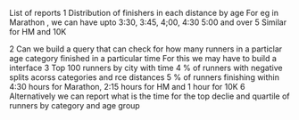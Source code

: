 List of reports
1	Distribution of finishers in each distance by age
	For eg in Marathon , we can have upto 3:30, 3:45, 4;00, 4:30 5:00 and over 5
	Similar for HM and 10K
	
2	Can we build a query that can check for how many runners in a particlar age category finished in a particular time
	For this we may have to build a interface
3	Top 100 runners by city with time
4	% of runners with negative splits acorss categories and rce distances
5	% of runners finishing within 4:30 hours for Marathon, 2:15 hours for HM and 1 hour for 10K
6	Alternatively we can report what is the time for the top declie and quartile  of runners by category and age group